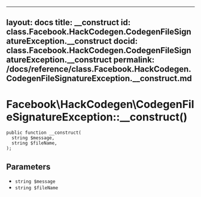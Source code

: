 
***

layout: docs
title: __construct
id: class.Facebook.HackCodegen.CodegenFileSignatureException.__construct
docid: class.Facebook.HackCodegen.CodegenFileSignatureException.__construct
permalink: /docs/reference/class.Facebook.HackCodegen.CodegenFileSignatureException.__construct.md
---







# Facebook\\HackCodegen\\CodegenFileSignatureException::__construct()




``` Hack
public function __construct(
  string $message,
  string $fileName,
);
```




## Parameters




* ` string $message `
* ` string $fileName `